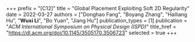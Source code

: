 +++
prefix = "[C12]"
title = "Global Placement Exploiting Soft 2D Regularity"
date = 2022-03-27
authors = ["Donghao Fang", "Boyang Zhang", "Hailiang Hu", "**Wuxi Li**", "Bo Yuan", "Jiang Hu"]
publication_types = [1]
publication = "*ACM International Symposium on Physical Design (ISPD)*"
title_href = "https://dl.acm.org/doi/10.1145/3505170.3506723"
selected = true
+++
